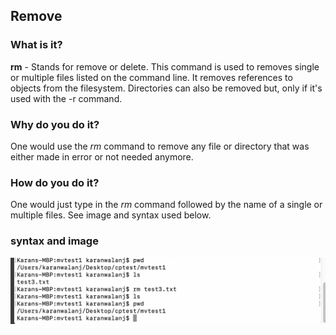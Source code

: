 ## Remove

### What is it?
**rm** - Stands for remove or delete. This command is used to removes single or multiple files listed on the command line. It removes references to objects from the filesystem. Directories can also be removed but, only if it's used with the -r command.
### Why do you do it?
One would use the *rm* command to remove any file or directory that was either made in error or not needed anymore. 
### How do you do it?
One would just type in the *rm* command followed by the name of a single or multiple files. See image and syntax used below. 
### syntax and image
![Remove Example](https://github.com/enforcer20/KVKRepo/blob/master/VI_image/rmimage.png)